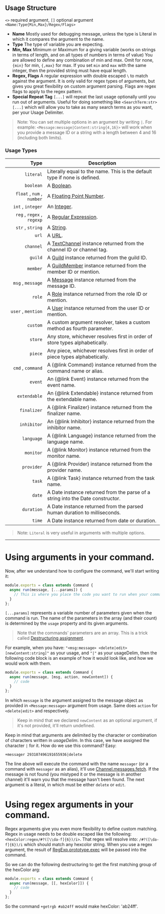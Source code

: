 ## Usage Structure

`<>` required argument, `[]` optional argument `<Name:Type{Min,Max}/Regex/Flags>`

- **Name** Mostly used for debugging message, unless the type is Literal in which it compares the argument to the name.
- **Type** The type of variable you are expecting.
- **Min, Max** Minimum or Maximum for a giving variable (works on strings in terms of length, and on all types of numbers in terms of value) You are allowed to define any combination of min and max. Omit for none, `{min}` for min, `{,max}` for max. If you set `min` and `max` with the same integer, then the provided string must have equal length.
- **Regex, Flags** A regular expression with double escaped `\` to match against the argument. It is only valid for regex types of arguments, but gives you great flexibility on custom argument parsing. Flags are regex flags to apply to the regex pattern.
- **Special Repeat Tag** `[...]` will repeat the last usage optionally until you run out of arguments. Useful for doing something like `<SearchTerm:str> [...]` which will allow you to take as many search terms as you want, per your Usage Delimiter.

> Note: You can set multiple options in an argument by writing `|`. For example: `<Message:message|Content:string{4,16}>` will work when you provide a message ID or a string with a length between 4 and 16 (including both limits).

### Usage Types

|                       Type | Description                                                                                                                        |
| -------------------------: | ---------------------------------------------------------------------------------------------------------------------------------- |
|                  `literal` | Literally equal to the name. This is the default type if none is defined.                                                          |
|                  `boolean` | A [Boolean](https://developer.mozilla.org/en-US/docs/Web/JavaScript/Reference/Global_Objects/Boolean).                             |
| `float` , `num` , `number` | A [Floating Point Number](https://en.wikipedia.org/wiki/Floating-point_arithmetic).                                                |
|          `int` , `integer` | An [Integer](https://en.wikipedia.org/wiki/Integer).                                                                               |
| `reg` , `regex` , `regexp` | A [Regular Expression](https://developer.mozilla.org/en-US/docs/Web/JavaScript/Reference/Global_Objects/RegExp).                   |
|           `str` , `string` | A [String](https://developer.mozilla.org/en/docs/Web/JavaScript/Reference/Global_Objects/String).                                  |
|                      `url` | A [URL](https://en.wikipedia.org/wiki/URL).                                                                                        |
|                  `channel` | A [TextChannel](https://discord.js.org/#/docs/main/master/class/TextChannel) instance returned from the channel ID or channel tag. |
|                    `guild` | A [Guild](https://discord.js.org/#/docs/main/master/class/Guild) instance returned from the guild ID.                              |
|                   `member` | A [GuildMember](https://discord.js.org/#/docs/main/master/class/GuildMember) instance returned from the member ID or mention.      |
|          `msg` , `message` | A [Message](https://discord.js.org/#/docs/main/master/class/Message) instance returned from the message ID.                        |
|                     `role` | A [Role](https://discord.js.org/#/docs/main/master/class/Role) instance returned from the role ID or mention.                      |
|         `user` , `mention` | A [User](https://discord.js.org/#/docs/main/master/class/User) instance returned from the user ID or mention.                      |
|                   `custom` | A custom argument resolver, takes a custom method as fourth parameter.                                                             |
|                    `store` | Any store, whichever resolves first in order of store types alphabetically.                                                        |
|                    `piece` | Any piece, whichever resolves first in order of piece types alphabetically.                                                        |
|          `cmd` , `command` | A {@link Command} instance returned from the command name or alias.                                                                |
|                    `event` | An {@link Event} instance returned from the event name.                                                                            |
|               `extendable` | An {@link Extendable} instance returned from the extendable name.                                                                  |
|                `finalizer` | A {@link Finalizer} instance returned from the finalizer name.                                                                     |
|                `inhibitor` | An {@link Inhibitor} instance returned from the inhibitor name.                                                                    |
|                 `language` | A {@link Language} instance returned from the language name.                                                                       |
|                  `monitor` | A {@link Monitor} instance returned from the monitor name.                                                                         |
|                 `provider` | A {@link Provider} instance returned from the provider name.                                                                       |
|                     `task` | A {@link Task} instance returned from the task name.                                                                               |
|                     `date` | A Date instance returned from the parse of a string into the Date constructor.                                                     |
|                 `duration` | A Date instance returned from the parsed human duration to milliseconds.                                                           |
|                     `time` | A Date instance returned from date or duration.                                                                                    |

> Note: `Literal` is very useful in arguments with multiple options.

---

# Using arguments in your command.

Now, after we understand how to configure the command, we'll start writing it:

```javascript
module.exports = class extends Command {
  async run(message, [...params]) {
    // This is where you place the code you want to run when your command is called
  }
};
```

`[...params]` represents a variable number of parameters given when the command is run. The name of the parameters in the array (and their count) is determined by the `usage` property and its given arguments.

> Note that the commands' parameters are an array. This is a trick called [Destructuring assignment](https://developer.mozilla.org/en/docs/Web/JavaScript/Reference/Operators/Destructuring_assignment).

For example, when you have: `"<msg:message> <delete|edit> [newContent:string]"` as your usage, and `"|"` as your usageDelim, then the following code block is an example of how it would look like, and how we would work with them.

```javascript
module.exports = class extends Command {
  async run(message, [msg, action, newContent]) {
    // code
  }
};
```

In which `message` is the argument assigned to the message object as provided in `<Message:message>` argument from usage. Same does `action` for `<delete|edit>` and respectively.

> Keep in mind that we declared `newContent` as an optional argument, if it's not provided, it'll return undefined.

Keep in mind that arguments are delimited by the character or combination of characters written in _usageDelim_. In this case, we have assigned the character `|` for it. How do we use this command? Easy:

`+messager 293107496191655936|delete`

The line above will execute the command with the name `messager` (or a command with `messager` as an alias), it'll use [Channel.messages.fetch](https://discord.js.org/#/docs/main/master/class/MessageStore?scrollTo=fetch). If the message is not found (you mistyped it or the message is in another channel) it'll warn you that the message hasn't been found. The next argument is a literal, in which must be either `delete` or `edit`.

# Using regex arguments in your command.

Regex arguments give you even more flexibility to define custom matching. Regex in usage needs to be double escaped like the following: `<hexColor:regex/#?([\\da-f]{6})/i>`. That regex will resolve into: `/#?([\da-f]{6})/i` which should match any hexcolor string. When you use a regex argument, the result of [RegExp.prototype.exec](https://developer.mozilla.org/en-US/docs/Web/JavaScript/Reference/Global_Objects/RegExp/exec) will be passed into the command.

So we can do the following destructuring to get the first matching group of the hexColor arg:

```javascript
module.exports = class extends Command {
  async run(message, [[, hexColor]]) {
    // code
  }
};
```

So the command `+getrgb #ab24ff` would make hexColor: 'ab24ff'.
